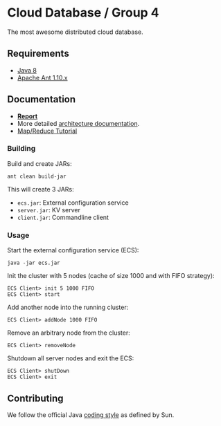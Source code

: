 # Cloud Database / Group 4

The most awesome distributed cloud database.

## Requirements

* [Java 8](https://java.com/en/download/)
* [Apache Ant 1.10.x](https://ant.apache.org)

## Documentation

- [__Report__](report/G4%20-%20Report.pdf)
- More detailed [architecture documentation](ARCHITECTURE.md).
- [Map/Reduce Tutorial](MAP_REDUCE.md)

### Building

Build and create JARs:

    ant clean build-jar
    
This will create 3 JARs:

* `ecs.jar`: External configuration service
* `server.jar`: KV server
* `client.jar`: Commandline client

### Usage

Start the external configuration service (ECS):

```
java -jar ecs.jar
```

Init the cluster with 5 nodes (cache of size 1000 and with FIFO strategy):

```
ECS Client> init 5 1000 FIFO
ECS Client> start
```

Add another node into the running cluster:

```
ECS Client> addNode 1000 FIFO
```

Remove an arbitrary node from the cluster:

```
ECS Client> removeNode
```

Shutdown all server nodes and exit the ECS:

```
ECS Client> shutDown
ECS Client> exit
```


## Contributing

We follow the official Java [coding style](https://www.oracle.com/technetwork/java/codeconvtoc-136057.html) as defined by Sun.
